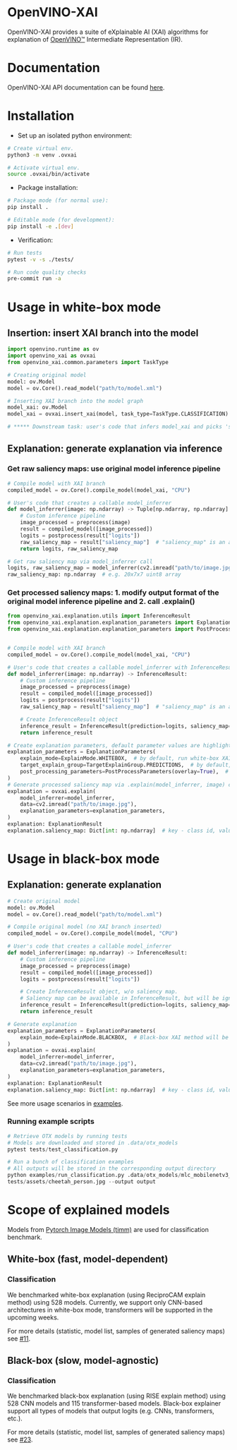 # OpenVINO-XAI

OpenVINO-XAI provides a suite of eXplainable AI (XAI) algorithms for explanation of
[OpenVINO™](https://github.com/openvinotoolkit/openvino) Intermediate Representation (IR).

# Documentation

OpenVINO-XAI API documentation can be found [here](https://curly-couscous-ovjvm29.pages.github.io/).

# Installation

- Set up an isolated python environment:

```bash
# Create virtual env.
python3 -m venv .ovxai

# Activate virtual env.
source .ovxai/bin/activate
```

- Package installation:

```bash
# Package mode (for normal use):
pip install .

# Editable mode (for development):
pip install -e .[dev]
```

- Verification:

```bash
# Run tests
pytest -v -s ./tests/

# Run code quality checks
pre-commit run -a
```

# Usage in white-box mode

## Insertion: insert XAI branch into the model

```python
import openvino.runtime as ov
import openvino_xai as ovxai
from openvino_xai.common.parameters import TaskType

# Creating original model
model: ov.Model
model = ov.Core().read_model("path/to/model.xml")

# Inserting XAI branch into the model graph
model_xai: ov.Model
model_xai = ovxai.insert_xai(model, task_type=TaskType.CLASSIFICATION)

# ***** Downstream task: user's code that infers model_xai and picks 'saliency_map' output *****
```

## Explanation: generate explanation via inference

### Get raw saliency maps: use original model inference pipeline

```python
# Compile model with XAI branch
compiled_model = ov.Core().compile_model(model_xai, "CPU")

# User's code that creates a callable model_inferrer
def model_inferrer(image: np.ndarray) -> Tuple[np.ndarray, np.ndarray]:
    # Custom inference pipeline
    image_processed = preprocess(image)
    result = compiled_model([image_processed])
    logits = postprocess(result["logits"])
    raw_saliency_map = result["saliency_map"]  # "saliency_map" is an additional model output added during insertion
    return logits, raw_saliency_map

# Get raw saliency map via model_inferrer call
logits, raw_saliency_map = model_inferrer(cv2.imread("path/to/image.jpg"))
raw_saliency_map: np.ndarray  # e.g. 20x7x7 uint8 array
```

### Get processed saliency maps: 1. modify output format of the original model inference pipeline and 2. call .explain()

```python
from openvino_xai.explanation.utils import InferenceResult
from openvino_xai.explanation.explanation_parameters import ExplanationParameters
from openvino_xai.explanation.explanation_parameters import PostProcessParameters


# Compile model with XAI branch
compiled_model = ov.Core().compile_model(model_xai, "CPU")

# User's code that creates a callable model_inferrer with InferenceResult output
def model_inferrer(image: np.ndarray) -> InferenceResult:
    # Custom inference pipeline
    image_processed = preprocess(image)
    result = compiled_model([image_processed])
    logits = postprocess(result["logits"])
    raw_saliency_map = result["saliency_map"]  # "saliency_map" is an additional output added during insertion

    # Create InferenceResult object
    inference_result = InferenceResult(prediction=logits, saliency_map=raw_saliency_map)
    return inference_result

# Create explanation parameters, default parameter values are highlighted below
explanation_parameters = ExplanationParameters(
    explain_mode=ExplainMode.WHITEBOX,  # by default, run white-box XAI
    target_explain_group=TargetExplainGroup.PREDICTIONS,  # by default, explains only predicted classes
    post_processing_parameters=PostProcessParameters(overlay=True),  # by default, saliency map overlays over image
)
# Generate processed saliency map via .explain(model_inferrer, image) call
explanation = ovxai.explain(
    model_inferrer=model_inferrer,
    data=cv2.imread("path/to/image.jpg"),
    explanation_parameters=explanation_parameters,
)
explanation: ExplanationResult
explanation.saliency_map: Dict[int: np.ndarray]  # key - class id, value - processed saliency map e.g. 3x354x500
```

# Usage in black-box mode

## Explanation: generate explanation

```python
# Create original model
model: ov.Model
model = ov.Core().read_model("path/to/model.xml")

# Compile original model (no XAI branch inserted)
compiled_model = ov.Core().compile_model(model, "CPU")

# User's code that creates a callable model_inferrer
def model_inferrer(image: np.ndarray) -> InferenceResult:
    # Custom inference pipeline
    image_processed = preprocess(image)
    result = compiled_model([image_processed])
    logits = postprocess(result["logits"])

    # Create InferenceResult object, w/o saliency map.
    # Saliency map can be available in InferenceResult, but will be ignored when explain_mode=ExplainMode.BLACKBOX
    inference_result = InferenceResult(prediction=logits, saliency_map=None)
    return inference_result

# Generate explanation
explanation_parameters = ExplanationParameters(
    explain_mode=ExplainMode.BLACKBOX,  # Black-box XAI method will be used under .explain() call
)
explanation = ovxai.explain(
    model_inferrer=model_inferrer,
    data=cv2.imread("path/to/image.jpg"),
    explanation_parameters=explanation_parameters,
)
explanation: ExplanationResult
explanation.saliency_map: Dict[int: np.ndarray]  # key - class id, value - processed saliency map e.g. 354x500x3
```

See more usage scenarios in [examples](./examples).

### Running example scripts

```python
# Retrieve OTX models by running tests
# Models are downloaded and stored in .data/otx_models
pytest tests/test_classification.py

# Run a bunch of classification examples
# All outputs will be stored in the corresponding output directory
python examples/run_classification.py .data/otx_models/mlc_mobilenetv3_large_voc.xml \
tests/assets/cheetah_person.jpg --output output
```

# Scope of explained models

Models from [Pytorch Image Models (timm)](https://github.com/huggingface/pytorch-image-models) are used
for classification benchmark.

## White-box (fast, model-dependent)

### Classification

We benchmarked white-box explanation (using ReciproCAM explain method) using 528 models.
Currently, we support only CNN-based architectures in white-box mode,
transformers will be supported in the upcoming weeks.

For more details (statistic, model list, samples of generated saliency maps) see
[#11](https://github.com/intel-sandbox/openvino_xai/pull/11).

## Black-box (slow, model-agnostic)

### Classification

We benchmarked black-box explanation (using RISE explain method) using 528 CNN models and 115 transformer-based models.
Black-box explainer support all types of models that output logits (e.g. CNNs, transformers, etc.).

For more details (statistic, model list, samples of generated saliency maps) see
[#23](https://github.com/intel-sandbox/openvino_xai/pull/23).
